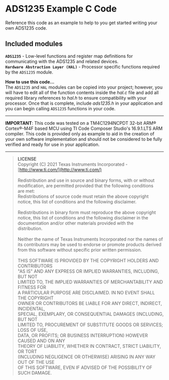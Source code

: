 # ADS1235 Example C Code

Reference this code as an example to help to you get started writing your own ADS1235 code.

## Included modules

**`ADS1235`** - Low-level functions and register map definitions for communicating with the ADS1235 and related devices.
\
**`Hardware Abstraction Layer (HAL)`** - Processor specific functions required by the `ADS1235` module.

**How to use this code...**
\
The `ADS1235` and `HAL` modules can be copied into your project; however, you will have to edit all of the function contents inside the *hal.c* file and add all required library references to *hal.h* to ensure compatibility with your processor. Once that is complete, include *ads1235.h* in your application and you can begin calling `ADS1235` functions in your code.

---

**IMPORTANT**: This code was tested on a TM4C1294NCPDT 32-bit ARM® Cortex®-M4F based MCU using TI Code Composer Studio's 16.9.1.LTS ARM compiler. This code is provided only as example to aid in the creation of your own software implementation and should not be considered to be fully verified and ready for use in your application.

---

>**LICENSE**
\
Copyright (C) 2021 Texas Instruments Incorporated - [http://www.ti.com/](http://www.ti.com/)
\
\
Redistribution and use in source and binary forms, with or without
\
modification, are permitted provided that the following conditions
\
are met:
\
Redistributions of source code must retain the above copyright
\
notice, this list of conditions and the following disclaimer.
\
\
Redistributions in binary form must reproduce the above copyright
\
notice, this list of conditions and the following disclaimer in the
\
documentation and/or other materials provided with the
\
distribution.
\
\
Neither the name of Texas Instruments Incorporated nor the names of
\
its contributors may be used to endorse or promote products derived
\
from this software without specific prior written permission.
\
\
THIS SOFTWARE IS PROVIDED BY THE COPYRIGHT HOLDERS AND CONTRIBUTORS
\
"AS IS" AND ANY EXPRESS OR IMPLIED WARRANTIES, INCLUDING, BUT NOT
\
LIMITED TO, THE IMPLIED WARRANTIES OF MERCHANTABILITY AND FITNESS FOR
\
A PARTICULAR PURPOSE ARE DISCLAIMED. IN NO EVENT SHALL THE COPYRIGHT
\
OWNER OR CONTRIBUTORS BE LIABLE FOR ANY DIRECT, INDIRECT, INCIDENTAL,
\
SPECIAL, EXEMPLARY, OR CONSEQUENTIAL DAMAGES (INCLUDING, BUT NOT
\
LIMITED TO, PROCUREMENT OF SUBSTITUTE GOODS OR SERVICES; LOSS OF USE,
\
DATA, OR PROFITS; OR BUSINESS INTERRUPTION) HOWEVER CAUSED AND ON ANY
\
THEORY OF LIABILITY, WHETHER IN CONTRACT, STRICT LIABILITY, OR TORT
\
(INCLUDING NEGLIGENCE OR OTHERWISE) ARISING IN ANY WAY OUT OF THE USE
\
OF THIS SOFTWARE, EVEN IF ADVISED OF THE POSSIBILITY OF SUCH DAMAGE.
